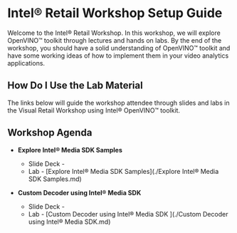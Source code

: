 # Intel® Retail Workshop Setup Guide
Welcome to the Intel® Retail Workshop. In this workshop, we will explore  OpenVINO™ toolkit through lectures and hands on labs. By the end of the workshop, you should have a solid understanding of OpenVINO™ toolkit and have some working ideas of how to implement them in your video analytics applications.
## How Do I Use the Lab Material
The links below will guide the workshop attendee through slides and labs in the Visual Retail Workshop using Intel® OpenVINO™ toolkit.

## Workshop Agenda
* **Explore Intel® Media SDK Samples**
    - Slide Deck -
    - Lab - [Explore Intel® Media SDK Samples](./Explore Intel® Media SDK Samples.md)


* **Custom Decoder using Intel® Media SDK**
  - Slide Deck -
  - Lab - [Custom Decoder using Intel® Media SDK ](./Custom Decoder using Intel® Media SDK.md)
